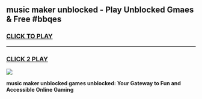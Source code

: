 
## music maker unblocked - Play Unblocked Gmaes & Free #bbqes
<h3>
<a href="https://news.freeplayer.one?title=music_maker_unblocked&ref=26F">CLICK TO PLAY</a></h3>
<hr>

<h3>
<a href="https://news.freeplayer.one?title=music_maker_unblocked&ref=26F">CLICK 2 PLAY</a>
  
</h3>

<a href="https://news.freeplayer.one?title=music_maker_unblocked&ref=26F/"><img src="https://clearcache.store/games.png"></a>


**music maker unblocked games unblocked: Your Gateway to Fun and Accessible Online Gaming**

